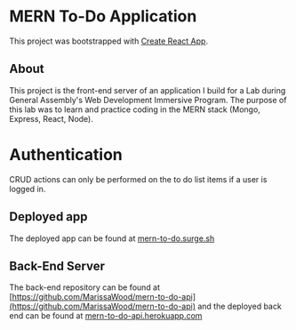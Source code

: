 # MERN To-Do Application

This project was bootstrapped with [Create React App](https://github.com/facebookincubator/create-react-app).

## About 

This project is the front-end server of an application I build for a Lab during General Assembly's Web Development Immersive Program.  The purpose of this lab was to learn and practice coding in the MERN stack (Mongo, Express, React, Node).

# Authentication

CRUD actions can only be performed on the to do list items if a user is logged in.  

## Deployed app

The deployed app can be found at [mern-to-do.surge.sh](http://mern-to-do.surge.sh/)

## Back-End Server

The back-end repository can be found at [https://github.com/MarissaWood/mern-to-do-api](https://github.com/MarissaWood/mern-to-do-api) and the deployed back end can be found at [mern-to-do-api.herokuapp.com](http://mern-to-do-api.herokuapp.com)
